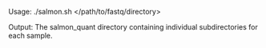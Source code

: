 Usage:
./salmon.sh </path/to/fastq/directory>

Output: The salmon_quant directory containing individual subdirectories for each sample. 

